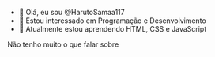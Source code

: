 - 👋 Olá, eu sou @HarutoSamaa117
- 👀 Estou interessado em Programação e Desenvolvimento
- 🌱 Atualmente estou aprendendo HTML, CSS e JavaScript

Não tenho muito o que falar sobre
